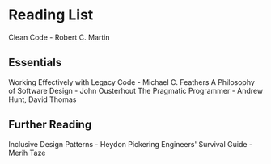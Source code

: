 # Reading List
Clean Code - Robert C. Martin

## Essentials
Working Effectively with Legacy Code - Michael C. Feathers
A Philosophy of Software Design - John Ousterhout
The Pragmatic Programmer - Andrew Hunt, David Thomas

## Further Reading
Inclusive Design Patterns - Heydon Pickering
Engineers' Survival Guide - Merih Taze

